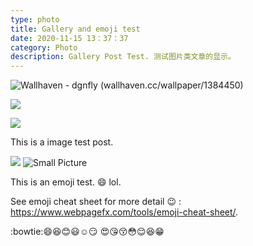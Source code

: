```yaml
---
type: photo
title: Gallery and emoji test
date: 2020-11-15 13：37：37
category: Photo
description: Gallery Post Test. 测试图片类文章的显示。
---
```


![Wallhaven - dgnfly (wallhaven.cc/wallpaper/1384450)](https://w.wallhaven.cc/full/ym/wallhaven-ym2del.png)

![](https://pic.downk.cc/item/5fde273d3ffa7d37b3d97d64.jpg)

![](https://pic.downk.cc/item/5fd366d83ffa7d37b3f0e9fa.jpg)



This is a image test post.

![](https://pic.downk.cc/item/5fae7dd31cd1bbb86ba566cd.jpg)
![Small Picture](http://placehold.it/350x150.jpg)


This is an emoji test. :smile: lol.

See emoji cheat sheet for more detail :wink: : <https://www.webpagefx.com/tools/emoji-cheat-sheet/>.

:bowtie::smile::laughing::blush::smiley::relaxed::smirk:
:heart_eyes::kissing_heart::kissing_closed_eyes::flushed::relieved::satisfied::grin:
